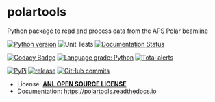 # polartools

Python package to read and process data from the APS Polar beamline

[![Python version](https://img.shields.io/pypi/pyversions/polartools.svg)](https://pypi.python.org/pypi/polartools)
![Unit Tests](https://github.com/APS-4ID-POLAR//polartools/workflows/Unit%20Tests/badge.svg)
[![Documentation Status](https://readthedocs.org/projects/polartools/badge/?version=latest)](http://polartools.readthedocs.io/en/latest/?badge=latest)

[![Codacy Badge](https://api.codacy.com/project/badge/Grade/b94ee8138eec41d680ece65b77b8f7c2)](https://app.codacy.com/gh/APS-4ID-POLAR/polartools?utm_source=github.com&utm_medium=referral&utm_content=APS-4ID-POLAR/polartools&utm_campaign=Badge_Grade)
[![Language grade: Python](https://img.shields.io/lgtm/grade/python/g/APS-4ID-POLAR/polartools.svg?logo=lgtm&logoWidth=18)](https://lgtm.com/projects/g/APS-4ID-POLAR/polartools/context:python)
[![Total alerts](https://img.shields.io/lgtm/alerts/g/APS-4ID-POLAR/polartools.svg?logo=lgtm&logoWidth=18)](ttps://lgtm.com/projects/g/APS-4ID-POLAR/polartools/alerts/)

[![PyPi](https://img.shields.io/pypi/v/polartools.svg)](https://pypi.python.org/pypi/polartool)
[![release](https://img.shields.io/github/release/APS-4ID-POLAR/polartools.svg)](https://github.com/APS-4ID-POLAR/polartools/releases)
[![GitHub commits](https://img.shields.io/github/commits-since/APS-4ID-POLAR/polartools/v0.1.4.svg)](https://github.com/APS-4ID-POLAR/polartools/commit/)

-   License: [**ANL OPEN SOURCE LICENSE**](LICENSE.txt)
-   Documentation: https://polartools.readthedocs.io
